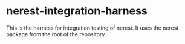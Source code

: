# nerest-integration-harness

This is the harness for integration testing of nerest. It uses the nerest package from the root of the repository.
